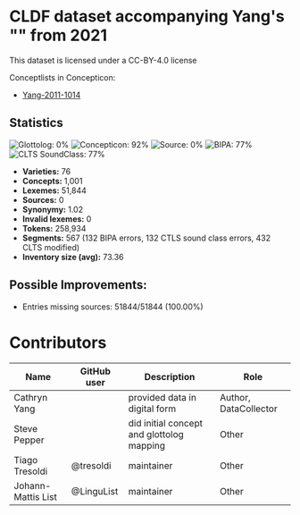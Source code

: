 # CLDF dataset accompanying Yang's "" from 2021

This dataset is licensed under a CC-BY-4.0 license


Conceptlists in Concepticon:
- [Yang-2011-1014](https://concepticon.clld.org/contributions/Yang-2011-1014)
## Statistics


![Glottolog: 0%](https://img.shields.io/badge/Glottolog-0%25-red.svg "Glottolog: 0%")
![Concepticon: 92%](https://img.shields.io/badge/Concepticon-92%25-green.svg "Concepticon: 92%")
![Source: 0%](https://img.shields.io/badge/Source-0%25-red.svg "Source: 0%")
![BIPA: 77%](https://img.shields.io/badge/BIPA-77%25-yellow.svg "BIPA: 77%")
![CLTS SoundClass: 77%](https://img.shields.io/badge/CLTS%20SoundClass-77%25-yellow.svg "CLTS SoundClass: 77%")

- **Varieties:** 76
- **Concepts:** 1,001
- **Lexemes:** 51,844
- **Sources:** 0
- **Synonymy:** 1.02
- **Invalid lexemes:** 0
- **Tokens:** 258,934
- **Segments:** 567 (132 BIPA errors, 132 CTLS sound class errors, 432 CLTS modified)
- **Inventory size (avg):** 73.36

## Possible Improvements:



- Entries missing sources: 51844/51844 (100.00%)

# Contributors

Name               | GitHub user | Description | Role
---                | ---         | --- | ---
Cathryn Yang       |             | provided data in digital form | Author, DataCollector
Steve Pepper       |             | did initial concept and glottolog mapping | Other
Tiago Tresoldi     | @tresoldi   | maintainer | Other
Johann-Mattis List | @LinguList  | maintainer | Other




